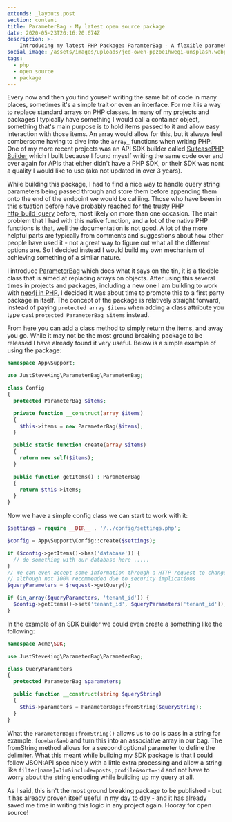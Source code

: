 ```yaml
---
extends: _layouts.post
section: content
title: ParameterBag - My latest open source package
date: 2020-05-23T20:16:20.674Z
description: >-
    Introducing my latest PHP Package: ParamterBag - A flexible parameter bag in place of standard arrays on PHP classes.
social_image: /assets/images/uploads/jed-owen-ppzbe1hwegi-unsplash.webp
tags:
  - php
  - open source
  - package
---
```


Every now and then you find youself writing the same bit of code in many
places, sometimes it's a simple trait or even an interface. For me it is a way
to replace standard arrays on PHP classes. In many of my projects and packages
I typically have something I would call a container object, something that's
main purpose is to hold items passed to it and allow easy interaction with
those items. An array would allow for this, but it always feel combersome
having to dive into the `array_` functions when writing PHP. One of my more
recent projects was an API SDK builder called [SuitcasePHP
Builder](https://packagist.org/packages/suitcasephp/builder) which I built
because I found myeslf writing the same code over and over again for APIs that
either didn't have a PHP SDK, or their SDK was nont a quality I would like to
use (aka not updated in over 3 years).

While building this package, I had to find a nice way to handle query string parameters being passed through and store them before appending them onto the end of the endpoint we would be calliing. Those who have been in this situation before have probably reached for the trusty PHP [http_build_query](https://www.php.net/manual/en/function.http-build-query.php) before, most likely on more than one occasion. The main problem that I had with this native function, and a lot of the native PHP functions is that, well the documentation is not good. A lot of the more helpful parts are typically from comments and suggestions about how other people have used it - not a great way to figure out what all the different options are. So I decided instead I would build my own mechanism of achieving something of a similar nature.

I introduce [ParameterBag](https://packagist.org/packages/juststeveking/parameterbag) which does what it says on the tin, it is a flexible class that is aimed at replacing arrays on objects. After using this several times in projects and packages, including a new one I am building to work with [neo4j in PHP](https://neo4j.com/), I decided it was about time to promote this to a first party package in itself. The concept of the package is relatively straight forward, instead of paying `protected array $items` when adding a class attribute you type cast `protected ParameterBag $items` instead.

From here you can add a class method to simply return the items, and away you go. While it may not be the most ground breaking package to be released I have already found it very useful. Below is a simple example of using the package:

```php
namespace App\Support;

use JustSteveKing\ParameterBag\ParameterBag;

class Config
{
  protected ParameterBag $items;

  private function __construct(array $items)
  {
    $this->items = new ParameterBag($items);
  }

  public static function create(array $items)
  {
    return new self($items);
  }

  public function getItems() : ParameterBag
  {
    return $this->items;
  }
}
```

Now we have a simple config class we can start to work with it:

```php
$settings = require __DIR__ . '/../config/settings.php';

$config = App\Support\Config::create($settings);

if ($config->getItems()->has('database')) {
  // do something with our database here .....
}
// We can even accept some information through a HTTP request to change our config settings
// although not 100% recommended due to security implications
$queryParameters = $request->getQuery();

if (in_array($queryParameters, 'tenant_id')) {
  $config->getItems()->set('tenant_id', $queryParameters['tenant_id']);
}
```

In the example of an SDK builder we could even create a something like the following:

```php
namespace Acme\SDK;

use JustSteveKing\ParameterBag\ParameterBag;

class QueryParameters
{
  protected ParameterBag $parameters;

  public function __construct(string $queryString)
  {
    $this->parameters = ParameterBag::fromString($queryString);
  }
}
```

What the `ParameterBag::fromString()` allows us to do is pass in a string for example: `foo=bar&a=b` and turn this into an associative array in our bag. The fromString method allows for a seecond optional parameter to define the delimiter. What this meant while building my SDK package is that I could follow JSON:API spec nicely with a little extra processing and allow a string like `filter[name]=Jim&include=posts,profile&sort=-id` and not have to worry about the string encoding while building up my query at all.

As I said, this isn't the most ground breaking package to be published - but it has already proven itself useful in my day to day - and it has already saved me time in writing this logic in any project again. Hooray for open source!